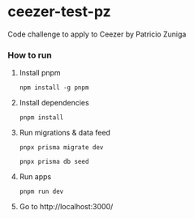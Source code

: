 # ceezer-test-pz
Code challenge to apply to Ceezer by Patricio Zuniga

### How to run

1. Install pnpm

    `npm install -g pnpm`

2. Install dependencies

    `pnpm install`

3. Run migrations & data feed

    `pnpx prisma migrate dev`

    `pnpx prisma db seed`

4. Run apps

    `pnpm run dev`

5. Go to http://localhost:3000/
